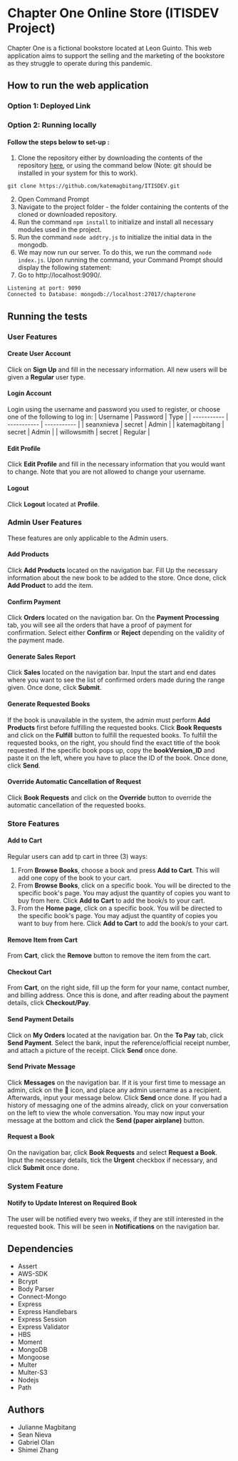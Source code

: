 # Chapter One Online Store (ITISDEV Project)
Chapter One is a fictional bookstore located at Leon Guinto. This web application aims to support the selling and the marketing of the bookstore as they struggle to operate during this pandemic.
## How to run the web application
### Option 1: Deployed Link
### Option 2: Running locally
#### Follow the steps below to set-up :
1. Clone the repository either by downloading the contents of the repository [here](https://github.com/katemagbitang/ITISDEV), or using the command below (Note: git should be installed in your system for this to work).
```
git clone https://github.com/katemagbitang/ITISDEV.git

```
2. Open Command Prompt
3. Navigate to the project folder - the folder containing the contents of the cloned or downloaded repository.
4. Run the command `npm install` to initialize and install all necessary modules used in the project.
5. Run the command `node addtry.js` to initialize the initial data in the mongodb.
6. We may now run our server. To do this, we run the command `node index.js`. Upon running the command, your Command Prompt should display the following statement:
7. Go to http://localhost:9090/.
```
Listening at port: 9090
Connected to Database: mongodb://localhost:27017/chapterone
```
## Running the tests

### User Features
#### Create User Account
Click on **Sign Up** and fill in the necessary information. All new users will be given a **Regular** user type.
#### Login Account
Login using the username and password you used to register, or choose one of the following to log in:
| Username | Password | Type |
| ----------- | ----------- | ----------- |
| seanxnieva | secret | Admin |
| katemagbitang | secret | Admin |
| willowsmith | secret | Regular |
#### Edit Profile
Click **Edit Profile** and fill in the necessary information that you would want to change. Note that you are not allowed to change your username.
#### Logout
Click **Logout** located at **Profile**.

### Admin User Features
These features are only applicable to the Admin users.
#### Add Products
Click **Add Products** located on the navigation bar. Fill Up the necessary information about the new book to be added to the store. Once done, click **Add Product** to add the item.
#### Confirm Payment
Click **Orders** located on the navigation bar. On the **Payment Processing** tab, you will see all the orders that have a proof of payment for confirmation. Select either **Confirm** or **Reject** depending on the validity of the payment made. 
#### Generate Sales Report
Click **Sales** located on the navigation bar. Input the start and end dates where you want to see the list of confirmed orders made during the range given. Once done, click **Submit**.
#### Generate Requested Books
If the book is unavailable in the system, the admin must perform **Add Products** first before fulfilling the requested books. Click **Book Requests** and click on the **Fulfill** button to fulfill the requested books. To fulfill the requested books, on the right, you should find the exact title of the book requested. If the specific book pops up, copy the **bookVersion_ID** and paste it on the left, where you have to place the ID of the book. Once done, click **Send**.
#### Override Automatic Cancellation of Request
Click **Book Requests** and click on the **Override** button to override the automatic cancellation of the requested books.

### Store Features 
#### Add to Cart
Regular users can add tp cart in three (3) ways:
1. From **Browse Books**, choose a book and press **Add to Cart**. This will add one copy of the book to your cart.
2. From **Browse Books**, click on a specific book. You will be directed to the specific book's page. You may adjust the quantity of copies you want to buy from here. Click **Add to Cart** to add the book/s to your cart.
3. From the **Home page**, click on a specific book. You will be directed to the specific book's page. You may adjust the quantity of copies you want to buy from here. Click **Add to Cart** to add the book/s to your cart.
#### Remove Item from Cart
From **Cart**, click the **Remove** button to remove the item from the cart. 
#### Checkout Cart
From **Cart**, on the right side, fill up the form for your name, contact number, and billing address. Once this is done, and after reading about the payment details, click **Checkout/Pay**.
#### Send Payment Details
Click on **My Orders** located at the navigation bar. On the **To Pay** tab, click **Send Payment**. Select the bank, input the reference/official receipt number, and attach a picture of the receipt. Click **Send** once done.
#### Send Private Message
Click **Messages** on the navigation bar. If it is your first time to message an admin, click on the :memo: icon, and place any admin username as a recipient. Afterwards, input your message below. Click **Send** once done. If you had a history of messaging one of the admins already, click on your conversation on the left to view the whole conversation. You may now input your message at the bottom and click the **Send (paper airplane)** button.
#### Request a Book
On the navigation bar, click **Book Requests** and select **Request a Book**. Input the necessary details, tick the **Urgent** checkbox if necessary, and click **Submit** once done.

### System Feature
#### Notify to Update Interest on Required Book
The user will be notified every two weeks, if they are still interested in the requested book. This will be seen in **Notifications** on the navigation bar.

## Dependencies
- Assert
- AWS-SDK
- Bcrypt
- Body Parser
- Connect-Mongo
- Express
- Express Handlebars
- Express Session
- Express Validator
- HBS
- Moment
- MongoDB
- Mongoose
- Multer
- Multer-S3
- Nodejs
- Path

## Authors
- Julianne Magbitang
- Sean Nieva
- Gabriel Olan
- Shimei Zhang
